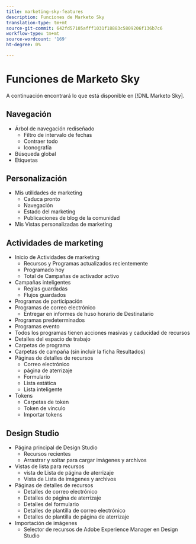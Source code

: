```yaml
---
title: marketing-sky-features
description: Funciones de Marketo Sky
translation-type: tm+mt
source-git-commit: 642fd57105afff1031f18883c5809206f136b7c6
workflow-type: tm+mt
source-wordcount: '169'
ht-degree: 0%

---
```



# Funciones de Marketo Sky

A continuación encontrará lo que está disponible en [!DNL Marketo Sky].

## Navegación

* Árbol de navegación rediseñado
   * Filtro de intervalo de fechas
   * Contraer todo
   * Iconografía
* Búsqueda global
* Etiquetas

## Personalización

* Mis utilidades de marketing
   * Caduca pronto
   * Navegación
   * Estado del marketing
   * Publicaciones de blog de la comunidad
* Mis Vistas personalizadas de marketing

## Actividades de marketing

* Inicio de Actividades de marketing
   * Recursos y Programas actualizados recientemente
   * Programado hoy
   * Total de Campañas de activador activo
* Campañas inteligentes
   * Reglas guardadas
   * Flujos guardados
* Programas de participación
* Programas de correo electrónico
   * Entregar en informes de huso horario de Destinatario
* Programas predeterminados
* Programas evento
* Todos los programas tienen acciones masivas y caducidad de recursos
* Detalles del espacio de trabajo
* Carpetas de programa
* Carpetas de campaña (sin incluir la ficha Resultados)
* Páginas de detalles de recursos
   * Correo electrónico
   * página de aterrizaje
   * Formulario
   * Lista estática
   * Lista inteligente
* Tokens
   * Carpetas de token
   * Token de vínculo
   * Importar tokens

## Design Studio

* Página principal de Design Studio
   * Recursos recientes
   * Arrastrar y soltar para cargar imágenes y archivos
* Vistas de lista para recursos
   * vista de Lista de página de aterrizaje
   * Vista de Lista de imágenes y archivos
* Páginas de detalles de recursos
   * Detalles de correo electrónico
   * Detalles de página de aterrizaje
   * Detalles del formulario
   * Detalles de plantilla de correo electrónico
   * Detalles de plantilla de página de aterrizaje
* Importación de imágenes
   * Selector de recursos de Adobe Experience Manager en Design Studio
